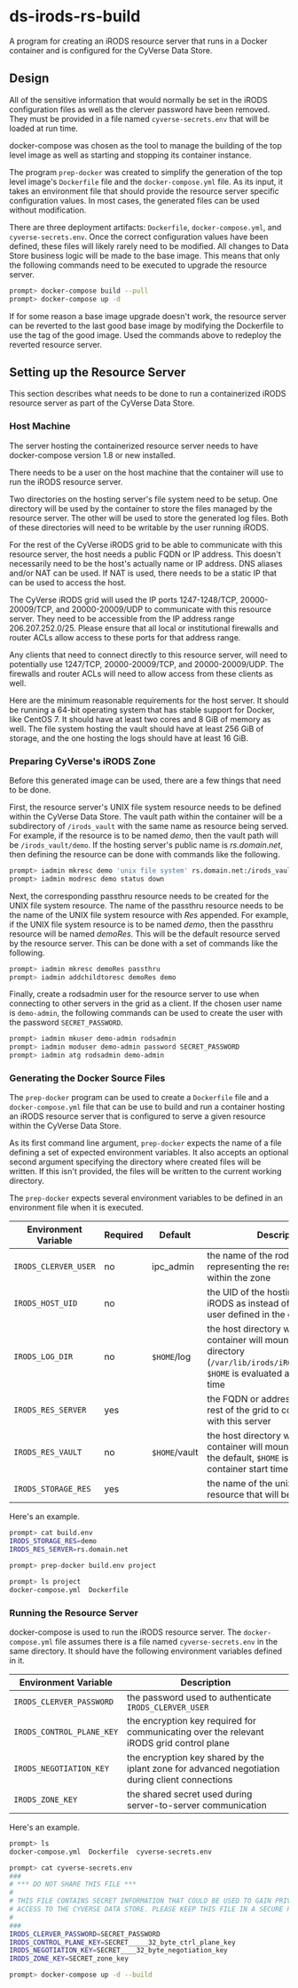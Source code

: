 # ds-irods-rs-build

A program for creating an iRODS resource server that runs in a Docker container
and is configured for the CyVerse Data Store.

## Design

All of the sensitive information that would normally be set in the iRODS
configuration files as well as the clerver password have been removed. They must
be provided in a file named `cyverse-secrets.env` that will be loaded at run
time.

docker-compose was chosen as the tool to manage the building of the top level
image as well as starting and stopping its container instance.

The program `prep-docker` was created to simplify the generation of the top
level image's `Dockerfile` file and the `docker-compose.yml` file. As its input,
it takes an environment file that should provide the resource server specific
configuration values. In most cases, the generated files can be used without
modification.

There are three deployment artifacts: `Dockerfile`, `docker-compose.yml`, and
`cyverse-secrets.env`. Once the correct configuration values have been defined,
these files will likely rarely need to be modified. All changes to Data Store
business logic will be made to the base image. This means that only the
following commands need to be executed to upgrade the resource server.

```bash
prompt> docker-compose build --pull
prompt> docker-compose up -d
```

If for some reason a base image upgrade doesn't work, the resource server can be
reverted to the last good base image by modifying the Dockerfile to use the tag
of the good image. Used the commands above to redeploy the reverted resource
server.

## Setting up the Resource Server

This section describes what needs to be done to run a containerized iRODS
resource server as part of the CyVerse Data Store.

### Host Machine

The server hosting the containerized resource server needs to have
docker-compose version 1.8 or new installed.

There needs to be a user on the host machine that the container will use to
run the iRODS resource server.

Two directories on the hosting server's file system need to be setup. One
directory will be used by the container to store the files managed by the
resource server. The other will be used to store the generated log files. Both
of these directories will need to be writable by the user running iRODS.

For the rest of the CyVerse iRODS grid to be able to communicate with this
resource server, the host needs a public FQDN or IP address. This doesn't
necessarily need to be the host's actually name or IP address. DNS aliases
and/or NAT can be used.  If NAT is used, there needs to be a static IP that
can be used to access the host.

The CyVerse iRODS grid will used the IP ports 1247-1248/TCP, 20000-20009/TCP,
and 20000-20009/UDP to communicate with this resource server. They need to be
accessible from the IP address range 206.207.252.0/25. Please ensure that all
local or institutional firewalls and router ACLs allow access to these ports
for that address range.

Any clients that need to connect directly to this resource server, will need to
potentially use 1247/TCP, 20000-20009/TCP, and 20000-20009/UDP. The firewalls
and router ACLs will need to allow access from these clients as well.

Here are the minimum reasonable requirements for the host server. It should be
running a 64-bit operating system that has stable support for Docker, like
CentOS 7. It should have at least two cores and 8 GiB of memory as well. The
file system hosting the vault should have at least 256 GiB of storage, and the
one hosting the logs should have at least 16 GiB.

### Preparing CyVerse's iRODS Zone

Before this generated image can be used, there are a few things that need to be
done.

First, the resource server's UNIX file system resource needs to be defined
within the CyVerse Data Store. The vault path within the container will be a
subdirectory of `/irods_vault` with the same name as resource being served. For
example, if the resource is to be named _demo_, then the vault path will be
`/irods_vault/demo`. If the hosting server's public name is _rs.domain.net_,
then defining the resource can be done with commands like the following.

```bash
prompt> iadmin mkresc demo 'unix file system' rs.domain.net:/irods_vault/demo
prompt> iadmin modresc demo status down
```

Next, the corresponding passthru resource needs to be created for the UNIX file
system resource. The name of the passthru resource needs to be the name of
the UNIX file system resource with _Res_ appended. For example, if the UNIX file
system resource is to be named _demo_, then the passthru resource will be named
_demoRes_. This will be the default resource served by the resource server. This
can be done with a set of commands like the following.

```bash
prompt> iadmin mkresc demoRes passthru
prompt> iadmin addchildtoresc demoRes demo
```

Finally, create a rodsadmin user for the resource server to use when connecting
to other servers in the grid as a client. If the chosen user name is
`demo-admin`, the following commands can be used to create the user with the
password `SECRET_PASSWORD`.

```bash
prompt> iadmin mkuser demo-admin rodsadmin
prompt> iadmin moduser demo-admin password SECRET_PASSWORD
prompt> iadmin atg rodsadmin demo-admin
```

### Generating the Docker Source Files

The `prep-docker` program can be used to create a `Dockerfile` file and a
`docker-compose.yml` file that can be use to build and run a container hosting
an iRODS resource server that is configured to serve a given resource within the
CyVerse Data Store.

As its first command line argument, `prep-docker` expects the name of a file
defining a set of expected environment variables. It also accepts an optional
second argument specifying the directory where created files will be written. If
this isn't provided, the files will be written to the current working directory.

The `prep-docker` expects several environment variables to be defined in an
environment file when it is executed.

Environment Variable | Required | Default       | Description
-------------------- | -------- | ------------- | -----------
`IRODS_CLERVER_USER` | no       | ipc_admin     | the name of the rodsadmin user representing the resource server within the zone
`IRODS_HOST_UID`     | no       |               | the UID of the hosting server to run iRODS as instead of the default user defined in the container
`IRODS_LOG_DIR`      | no       | `$HOME`/log   | the host directory where the container will mount the iRODS log directory (`/var/lib/irods/iRODS/server/log`), `$HOME` is evaluated at container start time
`IRODS_RES_SERVER`   | yes      |               | the FQDN or address used by the rest of the grid to communicate with this server
`IRODS_RES_VAULT`    | no       | `$HOME`/vault | the host directory where the container will mount the vault, for the default, `$HOME` is evaluated at container start time
`IRODS_STORAGE_RES`  | yes      |               | the name of the unix file system resource that will be served

Here's an example.

```bash
prompt> cat build.env
IRODS_STORAGE_RES=demo
IRODS_RES_SERVER=rs.domain.net

prompt> prep-docker build.env project

prompt> ls project
docker-compose.yml  Dockerfile
```

### Running the Resource Server

docker-compose is used to run the iRODS resource server. The
`docker-compose.yml` file assumes there is a file named `cyverse-secrets.env` in
the same directory. It should have the following environment variables defined
in it.

Environment Variable      | Description
------------------------- | -----------
`IRODS_CLERVER_PASSWORD`  | the password used to authenticate `IRODS_CLERVER_USER`
`IRODS_CONTROL_PLANE_KEY` | the encryption key required for communicating over the relevant iRODS grid control plane
`IRODS_NEGOTIATION_KEY`   | the encryption key shared by the iplant zone for advanced negotiation during client connections
`IRODS_ZONE_KEY`          | the shared secret used during server-to-server communication

Here's an example.

```bash
prompt> ls
docker-compose.yml  Dockerfile  cyverse-secrets.env

prompt> cat cyverse-secrets.env
###
# *** DO NOT SHARE THIS FILE ***
#
# THIS FILE CONTAINS SECRET INFORMATION THAT COULD BE USED TO GAIN PRIVILEGED
# ACCESS TO THE CYVERSE DATA STORE. PLEASE KEEP THIS FILE IN A SECURE PLACE.
#
###
IRODS_CLERVER_PASSWORD=SECRET_PASSWORD
IRODS_CONTROL_PLANE_KEY=SECRET_____32_byte_ctrl_plane_key
IRODS_NEGOTIATION_KEY=SECRET____32_byte_negotiation_key
IRODS_ZONE_KEY=SECRET_zone_key

prompt> docker-compose up -d --build
```
